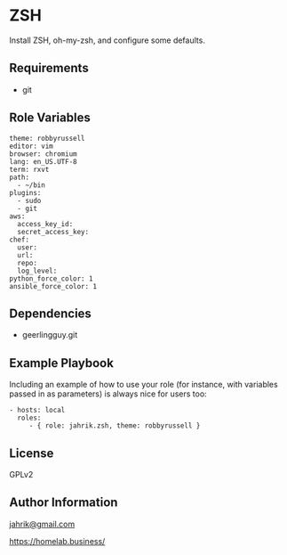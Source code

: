 ZSH
=========

Install ZSH, oh-my-zsh, and configure some defaults.

Requirements
------------

- git

Role Variables
--------------

    theme: robbyrussell
    editor: vim
    browser: chromium
    lang: en_US.UTF-8
    term: rxvt
    path:
      - ~/bin
    plugins:
      - sudo
      - git
    aws:
      access_key_id:
      secret_access_key:
    chef:
      user:
      url:
      repo:
      log_level:
    python_force_color: 1
    ansible_force_color: 1

Dependencies
------------

- geerlingguy.git

Example Playbook
----------------

Including an example of how to use your role (for instance, with variables passed in as parameters) is always nice for users too:

    - hosts: local
      roles:
         - { role: jahrik.zsh, theme: robbyrussell }

License
-------

GPLv2

Author Information
------------------

jahrik@gmail.com

https://homelab.business/
